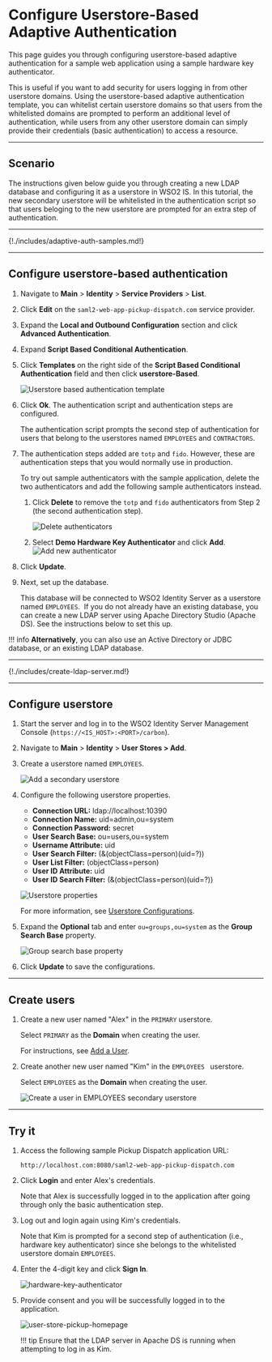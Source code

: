 # Configure Userstore-Based Adaptive Authentication

This page guides you through configuring userstore-based adaptive authentication for a sample web application using a sample hardware key authenticator. 

This is useful if you want to add security for users logging in from other userstore domains.
Using the userstore-based adaptive authentication template, you can whitelist certain userstore domains so that users from the whitelisted domains are prompted to perform an additional level of authentication, while users from any other userstore domain can simply provide their credentials (basic authentication) to access a resource.

----

## Scenario

The instructions given below guide you through creating a new LDAP database and configuring it as a userstore in WSO2 IS. In this tutorial, the new secondary userstore will be whitelisted in the authentication script so that users beloging to the new userstore are prompted for an extra step of authentication.

----

{!./includes/adaptive-auth-samples.md!}

----

## Configure userstore-based authentication

1.  Navigate to **Main** > **Identity** > **Service Providers** > **List**.

2.  Click **Edit** on the `saml2-web-app-pickup-dispatch.com` service provider.

3.  Expand the **Local and Outbound Configuration** section and click **Advanced Authentication**.

4.  Expand **Script Based Conditional Authentication**.

5.  Click **Templates** on the right side of the **Script Based Conditional Authentication** field and then click **userstore-Based**.  

    ![Userstore based authentication template]({{base_path}}/assets/img/samples/user-store-based-template.png)

6.  Click **Ok**. The authentication script and authentication steps
    are configured. 
    
    The authentication script prompts the second step of authentication for users that belong to the userstores named `EMPLOYEES` and `CONTRACTORS`.

7.  The authentication steps added are `totp` and `fido`. However, these are authentication steps that you would normally use in production. 

    To try out sample authenticators with the sample application, delete the two
    authenticators and add the following sample authenticators instead.

    1.  Click **Delete** to remove the `totp` and
        `fido` authenticators from Step 2 (the
        second authentication step).
        
        ![Delete authenticators]({{base_path}}/assets/img/samples/delete-authenticators.png)
        
    2.  Select **Demo Hardware Key Authenticator** and click **Add**.  
        ![Add new authenticator]({{base_path}}/assets/img/samples/add-new-authenticator.png)

8.  Click **Update**.

9. Next, set up the database. 

    This database will be connected to WSO2 Identity Server as a userstore named `EMPLOYEES`.  If you do not already have an existing database, you can create a new LDAP server using Apache Directory Studio (Apache DS). See the instructions below to set this up.
    
!!! info
    **Alternatively**, you can also use an Active Directory or JDBC database, or an existing LDAP database.

----

{!./includes/create-ldap-server.md!}

----

## Configure userstore

1. Start the server and log in to the WSO2 Identity Server Management Console (`https://<IS_HOST>:<PORT>/carbon`).

2. Navigate to **Main** > **Identity** > **User Stores > Add**. 

3. Create a userstore named `EMPLOYEES`. 

    ![Add a secondary userstore]({{base_path}}/assets/img/samples/add-secondary-user-store.png)

3. Configure the following userstore properties. 

    - **Connection URL:** ldap://localhost:10390
    - **Connection Name:** uid=admin,ou=system
    - **Connection Password:** secret
    - **User Search Base:** ou=users,ou=system
    - **Username Attribute:** uid
    - **User Search Filter:** (&(objectClass=person)(uid=?))
    - **User List Filter:** (objectClass=person)
    - **User ID Attribute:** uid
    - **User ID Search Filter:** (&(objectClass=person)(uid=?))

    ![Userstore properties]({{base_path}}/assets/img/samples/configure-secondary-user-store.png)

    For more information, see [Userstore Configurations]({{base_path}}/deploy/configure-secondary-user-stores/).

4. Expand the **Optional** tab and enter `ou=groups,ou=system` as the **Group Search Base** property.
	
    ![Group search base property]({{base_path}}/assets/img/samples/group-search-base-property.png)

5. Click **Update** to save the configurations.

----

## Create users

1.  Create a new user named "Alex" in the `PRIMARY` userstore. 

    Select `PRIMARY` as the **Domain** when creating the user.

    For instructions, see [Add a User]({{base_path}}/guides/identity-lifecycles/admin-creation-workflow/).

2.  Create another new user named "Kim" in the `EMPLOYEES ` userstore. 

    Select `EMPLOYEES` as the **Domain** when creating the user. 

    ![Create a user in EMPLOYEES secondary userstore]({{base_path}}/assets/img/samples/creating-users.png)

----

## Try it
    
1.  Access the following sample Pickup Dispatch application URL:

    `http://localhost.com:8080/saml2-web-app-pickup-dispatch.com`
    
2.  Click **Login** and enter Alex's credentials. 

    Note that Alex is successfully logged in to the application after going through only the basic authentication step.
    
3.  Log out and login again using Kim's credentials. 

    Note that Kim is prompted for a second step of authentication (i.e., hardware key authenticator) since she belongs to the whitelisted userstore domain `EMPLOYEES`.  
 
4. Enter the 4-digit key and click **Sign In**.  
    
    ![hardware-key-authenticator]({{base_path}}/assets/img/samples/hardware-key-authenticator.png)  
    
5. Provide consent and you will be successfully logged in to the
    application.  
    
    ![user-store-pickup-homepage]({{base_path}}/assets/img/samples/user-store-pickup-homepage.png)

    !!! tip
        Ensure that the LDAP server in Apache DS is running when attempting to log in as Kim.
    